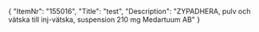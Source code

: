 {
  "ItemNr": "155016",
  "Title": "test",
  "Description": "ZYPADHERA, pulv och vätska till inj-vätska, suspension 210 mg Medartuum AB"
}